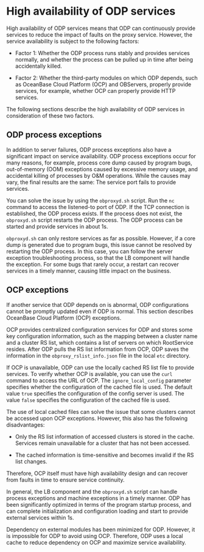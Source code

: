 # High availability of ODP services

High availability of ODP services means that ODP can continuously provide services to reduce the impact of faults on the proxy service. However, the service availability is subject to the following factors:

* Factor 1: Whether the ODP process runs stably and provides services normally, and whether the process can be pulled up in time after being accidentally killed.

* Factor 2: Whether the third-party modules on which ODP depends, such as OceanBase Cloud Platform (OCP) and OBServers, properly provide services, for example, whether OCP can properly provide HTTP services.

The following sections describe the high availability of ODP services in consideration of these two factors.

## ODP process exceptions

In addition to server failures, ODP process exceptions also have a significant impact on service availability. ODP process exceptions occur for many reasons, for example, process core dump caused by program bugs, out-of-memory (OOM) exceptions caused by excessive memory usage, and accidental killing of processes by O&M operations. While the causes may vary, the final results are the same: The service port fails to provide services.

You can solve the issue by using the `obproxyd.sh` script. Run the `nc` command to access the listened-to port of ODP. If the TCP connection is established, the ODP process exists. If the process does not exist, the `obproxyd.sh` script restarts the ODP process. The ODP process can be started and provide services in about 1s.

`obproxyd.sh` can only restore services as far as possible. However, if a core dump is generated due to program bugs, this issue cannot be resolved by restarting the ODP process. In this case, you can follow the server exception troubleshooting process, so that the LB component will handle the exception. For some bugs that rarely occur, a restart can recover services in a timely manner, causing little impact on the business.

## OCP exceptions

If another service that ODP depends on is abnormal, ODP configurations cannot be promptly updated even if ODP is normal. This section describes OceanBase Cloud Platform (OCP) exceptions.

OCP provides centralized configuration services for ODP and stores some key configuration information, such as the mapping between a cluster name and a cluster RS list, which contains a list of servers on which RootService resides. After ODP pulls the RS list information from OCP, ODP saves the information in the `obproxy_rslist_info.json` file in the local `etc` directory.

If OCP is unavailable, ODP can use the locally cached RS list file to provide services. To verify whether OCP is available, you can use the `curl` command to access the URL of OCP. The `ignore_local_config` parameter specifies whether the configuration of the cached file is used. The default value `true` specifies the configuration of the config server is used. The value `false` specifies the configuration of the cached file is used.

The use of local cached files can solve the issue that some clusters cannot be accessed upon OCP exceptions. However, this also has the following disadvantages:

* Only the RS list information of accessed clusters is stored in the cache. Services remain unavailable for a cluster that has not been accessed.

* The cached information is time-sensitive and becomes invalid if the RS list changes.

Therefore, OCP itself must have high availability design and can recover from faults in time to ensure service continuity.

In general, the LB component and the `obproxyd.sh` script can handle process exceptions and machine exceptions in a timely manner. ODP has been significantly optimized in terms of the program startup process, and can complete initialization and configuration loading and start to provide external services within 1s.

Dependency on external modules has been minimized for ODP. However, it is impossible for ODP to avoid using OCP. Therefore, ODP uses a local cache to reduce dependency on OCP and maximize service availability.
